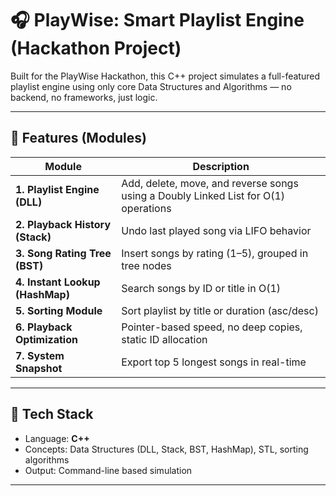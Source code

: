 # 🎧 PlayWise: Smart Playlist Engine (Hackathon Project)

Built for the PlayWise Hackathon, this C++ project simulates a full-featured playlist engine using only core Data Structures and Algorithms — no backend, no frameworks, just logic.

---

## 🚀 Features (Modules)

| Module | Description |
|--------|-------------|
| **1. Playlist Engine (DLL)** | Add, delete, move, and reverse songs using a Doubly Linked List for O(1) operations |
| **2. Playback History (Stack)** | Undo last played song via LIFO behavior |
| **3. Song Rating Tree (BST)** | Insert songs by rating (1–5), grouped in tree nodes |
| **4. Instant Lookup (HashMap)** | Search songs by ID or title in O(1) |
| **5. Sorting Module** | Sort playlist by title or duration (asc/desc) |
| **6. Playback Optimization** | Pointer-based speed, no deep copies, static ID allocation |
| **7. System Snapshot** | Export top 5 longest songs in real-time |

---

## 🧠 Tech Stack

- Language: **C++**
- Concepts: Data Structures (DLL, Stack, BST, HashMap), STL, sorting algorithms
- Output: Command-line based simulation

---


